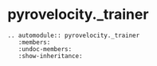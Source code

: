 # pyrovelocity.\_trainer

```{eval-rst}
.. automodule:: pyrovelocity._trainer
   :members:
   :undoc-members:
   :show-inheritance:
```
